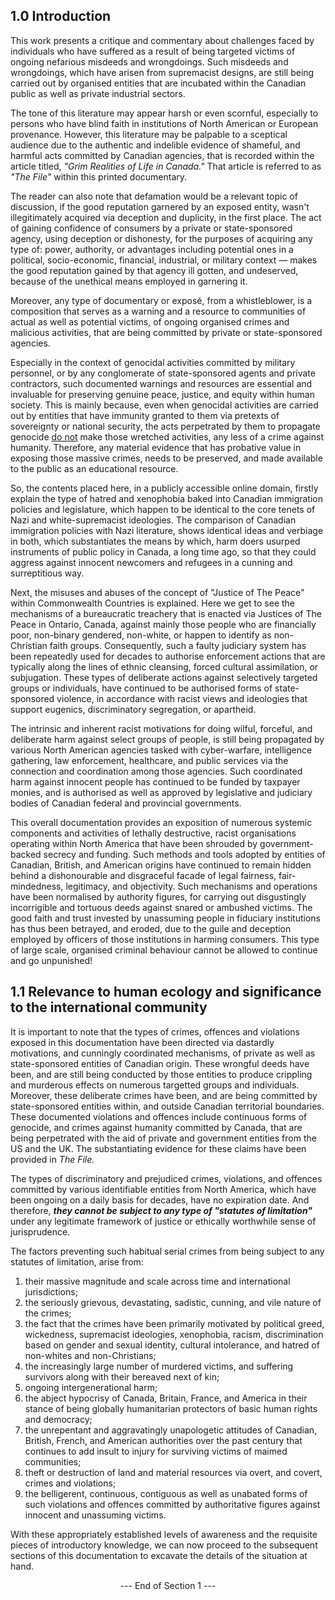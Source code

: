 ## 1.0 Introduction

This work presents a critique and commentary about challenges faced by individuals who have suffered as a result of being targeted victims of ongoing nefarious misdeeds and wrongdoings. Such misdeeds and wrongdoings, which have arisen from supremacist designs, are still being carried out by organised entities that are incubated within the Canadian public as well as private industrial sectors. 

The tone of this literature may appear harsh or even scornful, especially to persons who have blind faith in institutions of North American or European provenance. However, this literature may be palpable to a sceptical audience due to the authentic and indelible evidence of shameful, and harmful acts committed by Canadian agencies, that is recorded within the article titled, *"Grim Realities of Life in Canada."* That article is referred to as *"The File"* within this printed documentary.  

The reader can also note that defamation would be a relevant topic of discussion, if the good reputation garnered by an exposed entity, wasn't illegitimately acquired via deception and duplicity, in the first place. The act of gaining confidence of consumers by a private or state-sponsored agency, using deception or dishonesty, for the purposes of acquiring any type of: power, authority, or advantages including potential ones in a political, socio-economic, financial, industrial, or military context — makes the good reputation gained by that agency ill gotten, and undeserved, because of the unethical means employed in garnering it.

Moreover, any type of documentary or exposé, from a whistleblower, is a composition that serves as a warning and a resource to communities of actual as well as potential victims, of ongoing organised crimes and malicious activities, that are being committed by private or state-sponsored agencies. 

Especially in the context of genocidal activities committed by military personnel, or by any conglomerate of state-sponsored agents and private contractors, such documented warnings and resources are essential and invaluable for preserving genuine peace, justice, and equity within human society. This is mainly because, even when genocidal activities are carried out by entities that have immunity granted to them via pretexts of sovereignty or national security, the acts perpetrated by them to propagate genocide <ins>do not</ins> make those wretched activities, any less of a crime against humanity. Therefore, any material evidence that has probative value in exposing those massive crimes, needs to be preserved, and made available to the public as an educational resource. 

So, the contents placed here, in a publicly accessible online domain, firstly explain the type of hatred and xenophobia baked into Canadian immigration policies and legislature, which happen to be identical to the core tenets of Nazi and white-supremacist ideologies. The comparison of Canadian immigration policies with Nazi literature, shows identical ideas and verbiage in both, which substantiates the means by which, harm doers usurped instruments of public policy in Canada, a long time ago, so that they could aggress against innocent newcomers and refugees in a cunning and surreptitious way.   

Next, the misuses and abuses of the concept of "Justice of The Peace" within Commonwealth Countries is explained. Here we get to see the mechanisms of a bureaucratic treachery that is enacted via Justices of The Peace in Ontario, Canada, against mainly those people who are financially poor, non-binary gendered, non-white, or happen to identify as non-Christian faith groups. Consequently, such a faulty judiciary system has been repeatedly used for decades to authorise enforcement actions that are typically along the lines of ethnic cleansing, forced cultural assimilation, or subjugation. These types of deliberate actions against selectively targeted groups or individuals, have continued to be authorised forms of state-sponsored violence, in accordance with racist views and ideologies that support eugenics, discriminatory segregation, or apartheid. 

The intrinsic and inherent racist motivations for doing wilful, forceful, and deliberate harm against select groups of people, is still being propagated by various North American agencies tasked with cyber-warfare, intelligence gathering, law enforcement, healthcare, and public services via the connection and coordination among those agencies. Such coordinated harm against innocent people has continued to be funded by taxpayer monies, and is authorised as well as approved by legislative and judiciary bodies of Canadian federal and provincial governments.

This overall documentation provides an exposition of numerous systemic components and activities of lethally destructive, racist organisations operating within North America that have been shrouded by government-backed secrecy and funding. Such methods and tools adopted by entities of Canadian, British, and American origins have continued to remain hidden behind a dishonourable and disgraceful facade of legal fairness, fair-mindedness, legitimacy, and objectivity. Such mechanisms and operations have been normalised by authority figures, for carrying out disgustingly incorrigible and tortuous deeds against snared or ambushed victims. The good faith and trust invested by unassuming people in fiduciary institutions has thus been betrayed, and eroded, due to the guile and deception employed by officers of those institutions in harming consumers. This type of large scale, organised criminal behaviour cannot be allowed to continue and go unpunished!


## 1.1 Relevance to human ecology and significance to the international community  

It is important to note that the types of crimes, offences and violations exposed in this documentation have been directed via dastardly motivations, and cunningly coordinated mechanisms, of private as well as state-sponsored entities of Canadian origin. These wrongful deeds have been, and are still being conducted by those entities to produce crippling and murderous effects on numerous targetted groups and individuals. Moreover, these deliberate crimes have been, and are being committed by state-sponsored entities within, and outside Canadian territorial boundaries. These documented violations and offences include continuous forms of genocide, and crimes against humanity committed by Canada, that are being perpetrated with the aid of private and government entities from the US and the UK. The substantiating evidence for these claims have been provided in *The File.*

The types of discriminatory and prejudiced crimes, violations, and offences committed by various identifiable entities from North America, which have been ongoing on a daily basis for decades, have no expiration date. And therefore, **_they cannot be subject to any type of "statutes of limitation"_** under any legitimate framework of justice or ethically worthwhile sense of jurisprudence.

The factors preventing such habitual serial crimes from being subject to any statutes of limitation, arise from:
1. their massive magnitude and scale across time and international jurisdictions;
1. the seriously grievous, devastating, sadistic, cunning, and vile nature of the crimes;
1. the fact that the crimes have been primarily motivated by political greed, wickedness, supremacist ideologies, xenophobia, racism, discrimination based on gender and sexual identity, cultural intolerance, and hatred of non-whites and non-Christians;
1. the increasingly large number of murdered victims, and suffering survivors along with their bereaved next of kin;
1. ongoing intergenerational harm;
1. the abject hypocrisy of Canada, Britain, France, and America in their stance of being globally humanitarian protectors of basic human rights and democracy;
1. the unrepentant and aggravatingly unapologetic attitudes of Canadian, British, French, and American authorities over the past century that continues to add insult to injury for surviving victims of maimed communities;
1. theft or destruction of land and material resources via overt, and covert, crimes and violations;
1. the belligerent, continuous, contiguous as well as unabated forms of such violations and offences committed by authoritative figures against innocent and unassuming victims.  

With these appropriately established levels of awareness and the requisite pieces of introductory knowledge, we can now proceed to the subsequent sections of this documentation to excavate the details of the situation at hand.


<p align="center"> --- End of Section 1 --- </p>

